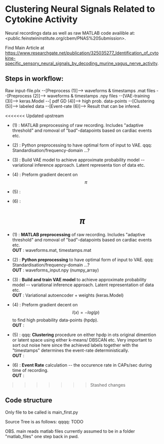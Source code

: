 

# Clustering Neural Signals Related to Cytokine Activity

Neural recordings data as well as raw MATLAB code availible at: 
<public.feinsteininstitute.org/cbem/PNAS%20Submission>.

Find Main Article at <https://www.researchgate.net/publication/325035277_Identification_of_cytokine-specific_sensory_neural_signals_by_decoding_murine_vagus_nerve_activity>. 

## Steps in workflow:

Raw input-file.plx --[Preprocess (1)]--> waveforms & timestamps .mat files --[Preprocess (2)]-->  waveforms & timestamps .npy files --[VAE-training (3)]--> keras.Model 
--[ pdf GD (4)]--> high prob. data-points --[Clustering (5)]--> labeled data --[Event-rate (6)]--> Result that can be infered. 

<<<<<<< Updated upstream
* (1) : MATLAB preprocessing of raw recording. Includes "adaptive threshold" and romoval of "bad"-datapoints based on cardiac events etc. 

* (2) : Python preprocessing to have optimal form of input to VAE. qqq: Standardisation/frequency-domain ...?

* (3) : Build VAE model to achieve approximate probability model -- variational inference approach. Latent representa
tion of data etc. 

* (4) : Preform gradient decent on $$ \pi $$
* (5) : 

* (6) :

$$ \pi $$
=======
* (1) : **MATLAB preprocessing** of raw recording. Includes "adaptive threshold" and romoval of "bad"-datapoints based on cardiac events etc. \
**OUT** : waveforms.mat, timestamps.mat

* (2) : **Python preprocessing** to have optimal form of input to VAE. qqq: Standardisation/frequency-domain ...? \
**OUT** : waveforms_input.npy (numpy_array)

* (3) : **Build and train VAE model** to achieve approximate probability model -- variational inference approach. Latent representation of data etc. \
**OUT** : Variational autoencoder + weights (keras.Model)

* (4) : Preform gradient decent on $$ I(x)=-log(p) $$ to find high probability data-points (hpdp). \
**OUT** : 

* (5) : qqq: **Clustering** procedure on either hpdp in ots original dimention or latent space using either k-means/ DBSCAN etc. Very important to sort out noise here since the achieved labels together with the "timestamps" determines the event-rate deterministically. \
**OUT** :

* (6) : **Event Rate** calculation -- the occurence rate in CAPs/sec during time of recording. \
**OUT** : 

>>>>>>> Stashed changes
## Code structure

Only file to be called is main_first.py

Source Tree is as follows:
qqqq: TODO


OBS. main reads matlab files currently assumed to be in a folder "matlab_files" one step back in pwd.
